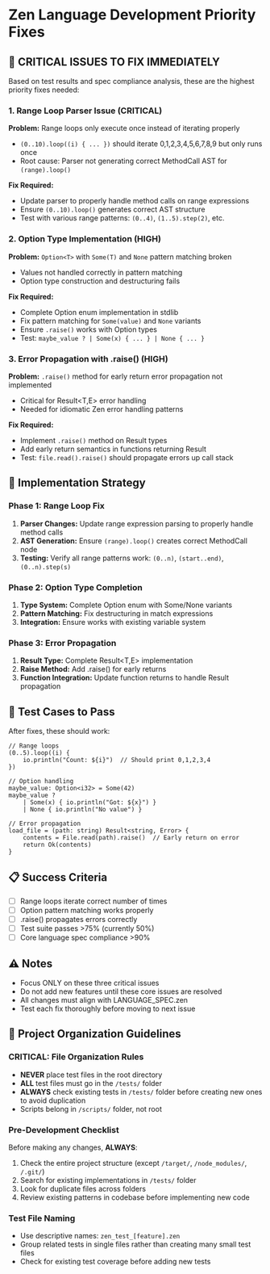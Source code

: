 # Zen Language Development Priority Fixes

## 🚨 CRITICAL ISSUES TO FIX IMMEDIATELY

Based on test results and spec compliance analysis, these are the highest priority fixes needed:

### 1. Range Loop Parser Issue (CRITICAL)
**Problem:** Range loops only execute once instead of iterating properly
- `(0..10).loop((i) { ... })` should iterate 0,1,2,3,4,5,6,7,8,9 but only runs once
- Root cause: Parser not generating correct MethodCall AST for `(range).loop()`

**Fix Required:**
- Update parser to properly handle method calls on range expressions
- Ensure `(0..10).loop()` generates correct AST structure
- Test with various range patterns: `(0..4)`, `(1..5).step(2)`, etc.

### 2. Option Type Implementation (HIGH)
**Problem:** `Option<T>` with `Some(T)` and `None` pattern matching broken
- Values not handled correctly in pattern matching
- Option type construction and destructuring fails

**Fix Required:**
- Complete Option<T> enum implementation in stdlib
- Fix pattern matching for `Some(value)` and `None` variants  
- Ensure `.raise()` works with Option types
- Test: `maybe_value ? | Some(x) { ... } | None { ... }`

### 3. Error Propagation with .raise() (HIGH) 
**Problem:** `.raise()` method for early return error propagation not implemented
- Critical for Result<T,E> error handling
- Needed for idiomatic Zen error handling patterns

**Fix Required:**
- Implement `.raise()` method on Result types
- Add early return semantics in functions returning Result
- Test: `file.read().raise()` should propagate errors up call stack

## 🎯 Implementation Strategy

### Phase 1: Range Loop Fix
1. **Parser Changes:** Update range expression parsing to properly handle method calls
2. **AST Generation:** Ensure `(range).loop()` creates correct MethodCall node
3. **Testing:** Verify all range patterns work: `(0..n)`, `(start..end)`, `(0..n).step(s)`

### Phase 2: Option Type Completion  
1. **Type System:** Complete Option<T> enum with Some/None variants
2. **Pattern Matching:** Fix destructuring in match expressions
3. **Integration:** Ensure works with existing variable system

### Phase 3: Error Propagation
1. **Result Type:** Complete Result<T,E> implementation  
2. **Raise Method:** Add .raise() for early returns
3. **Function Integration:** Update function returns to handle Result propagation

## 🧪 Test Cases to Pass

After fixes, these should work:
```zen
// Range loops
(0..5).loop((i) { 
    io.println("Count: ${i}")  // Should print 0,1,2,3,4
})

// Option handling  
maybe_value: Option<i32> = Some(42)
maybe_value ?
    | Some(x) { io.println("Got: ${x}") }
    | None { io.println("No value") }

// Error propagation
load_file = (path: string) Result<string, Error> {
    contents = File.read(path).raise()  // Early return on error
    return Ok(contents)
}
```

## 📋 Success Criteria

- [ ] Range loops iterate correct number of times
- [ ] Option<T> pattern matching works properly  
- [ ] .raise() propagates errors correctly
- [ ] Test suite passes >75% (currently 50%)
- [ ] Core language spec compliance >90%

## ⚠️ Notes

- Focus ONLY on these three critical issues
- Do not add new features until these core issues are resolved
- All changes must align with LANGUAGE_SPEC.zen
- Test each fix thoroughly before moving to next issue

## 📁 Project Organization Guidelines

### CRITICAL: File Organization Rules
- **NEVER** place test files in the root directory
- **ALL** test files must go in the `/tests/` folder
- **ALWAYS** check existing tests in `/tests/` folder before creating new ones to avoid duplication
- Scripts belong in `/scripts/` folder, not root

### Pre-Development Checklist
Before making any changes, **ALWAYS**:
1. Check the entire project structure (except `/target/`, `/node_modules/`, `/.git/`)
2. Search for existing implementations in `/tests/` folder
3. Look for duplicate files across folders  
4. Review existing patterns in codebase before implementing new code

### Test File Naming
- Use descriptive names: `zen_test_[feature].zen`
- Group related tests in single files rather than creating many small test files
- Check for existing test coverage before adding new tests
